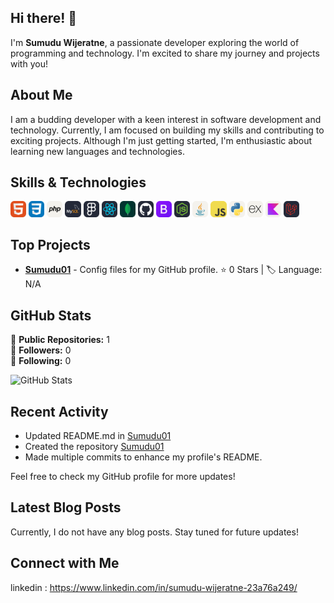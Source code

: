 ## Hi there! 👋

I'm **Sumudu Wijeratne**, a passionate developer exploring the world of programming and technology. I'm excited to share my journey and projects with you!

## About Me

I am a budding developer with a keen interest in software development and technology. Currently, I am focused on building my skills and contributing to exciting projects. Although I'm just getting started, I'm enthusiastic about learning new languages and technologies.

## Skills & Technologies

<img src="https://github.com/tandpfun/skill-icons/blob/main/icons/HTML.svg" width="5%"> <img src="https://github.com/tandpfun/skill-icons/blob/main/icons/CSS.svg" width="5%"> <img src="https://github.com/tandpfun/skill-icons/blob/main/icons/PHP-Light.svg" width="5%"> <img src="https://github.com/tandpfun/skill-icons/blob/main/icons/MySQL-Dark.svg" width="5%"> <img src="https://github.com/tandpfun/skill-icons/blob/main/icons/Figma-Dark.svg" width="5%"> <img src="https://github.com/tandpfun/skill-icons/blob/main/icons/React-Dark.svg" width="5%"> <img src="https://github.com/tandpfun/skill-icons/blob/main/icons/MongoDB.svg" width="5%"> <img src="https://github.com/tandpfun/skill-icons/blob/main/icons/Github-Dark.svg" width="5%"> <img src="https://github.com/tandpfun/skill-icons/blob/main/icons/Bootstrap.svg" width="5%"> <img src="https://github.com/tandpfun/skill-icons/blob/main/icons/NodeJS-Dark.svg" width="5%"> <img src="https://github.com/tandpfun/skill-icons/blob/main/icons/Java-Light.svg" width="5%"> <img src="https://github.com/tandpfun/skill-icons/blob/main/icons/JavaScript.svg" width="5%"> <img src="https://github.com/tandpfun/skill-icons/blob/main/icons/Python-Light.svg" width="5%"> <img src="https://github.com/tandpfun/skill-icons/blob/main/icons/ExpressJS-Light.svg" width="5%"> <img src="https://github.com/tandpfun/skill-icons/blob/main/icons/Kotlin-Light.svg" width="5%"> <img src="https://github.com/tandpfun/skill-icons/blob/main/icons/Laravel-Dark.svg" width="5%">

## Top Projects

- [**Sumudu01**](https://github.com/Sumudu01/Sumudu01) - Config files for my GitHub profile. 
  ⭐ 0 Stars | 🏷️ Language: N/A

## GitHub Stats

🌟 **Public Repositories:** 1  
👥 **Followers:** 0  
👤 **Following:** 0  

![GitHub Stats](https://github-readme-stats.vercel.app/api?username=Sumudu01&show_icons=true&theme=radical)

## Recent Activity

- Updated README.md in [Sumudu01](https://github.com/Sumudu01/Sumudu01)  
- Created the repository [Sumudu01](https://github.com/Sumudu01/Sumudu01)  
- Made multiple commits to enhance my profile's README.  

Feel free to check my GitHub profile for more updates!

## Latest Blog Posts

Currently, I do not have any blog posts. Stay tuned for future updates!

## Connect with Me

linkedin : https://www.linkedin.com/in/sumudu-wijeratne-23a76a249/
